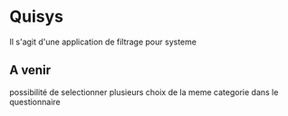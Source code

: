 # Quisys

Il s'agit d'une application de filtrage pour systeme

## A venir

possibilité de selectionner plusieurs choix de la meme categorie dans le questionnaire
